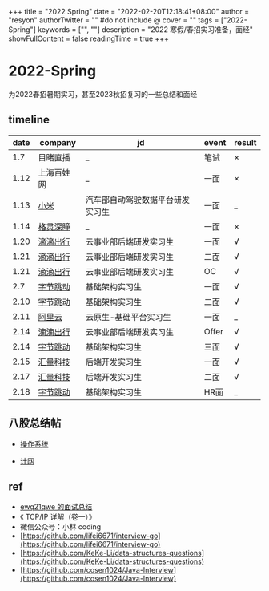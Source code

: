 +++
title = "2022 Spring"
date = "2022-02-20T12:18:41+08:00"
author = "resyon"
authorTwitter = "" #do not include @
cover = ""
tags = ["2022-Spring"]
keywords = ["", ""]
description = "2022 寒假/春招实习准备，面经"
showFullContent = false
readingTime = true 
+++

# 2022-Spring

为2022春招暑期实习，甚至2023秋招复习的一些总结和面经

## timeline

|date|company|jd|event|result|
|----|-------|----------|-----|------|
|1.7|目睹直播|_|笔试|×
|1.12|上海百姓网|_|一面|×
|1.13|[小米](/posts/小米汽车部自动驾驶数据平台实习生/)|汽车部自动驾驶数据平台研发实习生|一面|_
|1.14|[格灵深瞳](/posts/格灵深瞳实习生/)|_|一面|×
|1.20|[滴滴出行](/posts/滴滴出行云事业部后端研发实习生/)|云事业部后端研发实习生|一面|√
|1.21|[滴滴出行](/posts/滴滴出行云事业部后端研发实习生/)|云事业部后端研发实习生|二面|√
|1.21|[滴滴出行](/posts/滴滴出行云事业部后端研发实习生/)|云事业部后端研发实习生|OC|√
|2.7|[字节跳动](/posts/字节跳动基础架构实习生/)|基础架构实习生|一面|√
|2.10|[字节跳动](/posts/字节跳动基础架构实习生/)|基础架构实习生|二面|√
|2.11|[阿里云](/posts/阿里云基础平台实习生/)|云原生-基础平台实习生|一面|_
|2.14|[滴滴出行](/posts/滴滴出行云事业部后端研发实习生/)|云事业部后端研发实习生|Offer|√
|2.14|[字节跳动](/posts/字节跳动基础架构实习生/)|基础架构实习生|三面|√
|2.15|[汇量科技](/posts/汇量科技后端开发实习生/)|后端开发实习生|一面|√
|2.17|[汇量科技](/posts/汇量科技后端开发实习生/)|后端开发实习生|二面|√
|2.18|[字节跳动](/posts/字节跳动基础架构实习生/)|基础架构实习生|HR面|_

## 八股总结帖

- [操作系统](/posts/os-summary/)

- [计网](/posts/network-summary/)

## ref

- [ewq21qwe 的面试总结](https://blog.csdn.net/ewq21qwe/)
- 《 TCP/IP 详解（卷一）》
- 微信公众号：小林 coding
- [https://github.com/lifei6671/interview-go](https://github.com/lifei6671/interview-go)
- [https://github.com/KeKe-Li/data-structures-questions](https://github.com/KeKe-Li/data-structures-questions)
- [https://github.com/cosen1024/Java-Interview](https://github.com/cosen1024/Java-Interview)